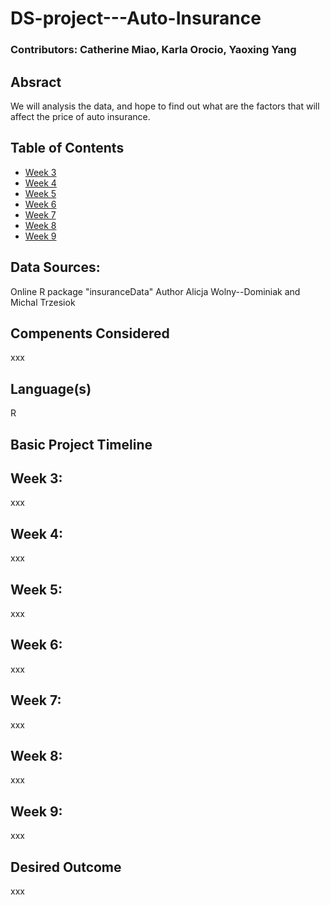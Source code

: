 # DS-project---Auto-Insurance

### Contributors: Catherine Miao, Karla Orocio, Yaoxing Yang

## Absract

We will analysis the data, and hope to find out what are the factors that will affect the price of auto insurance.

## Table of Contents
* [Week 3](#weekthree)
* [Week 4](#weekfour)
* [Week 5](#weekfive)
* [Week 6](#weeksix)
* [Week 7](#weekseven)
* [Week 8](#weekeight)
* [Week 9](#weeknine)

## Data Sources:

Online R package "insuranceData"
Author Alicja Wolny--Dominiak and Michal Trzesiok

   
## Compenents Considered

xxx

## Language(s)
  R
  
## Basic Project Timeline

## <a name='weekthree'></a>Week 3:

xxx

## <a name='weekfour'></a>Week 4:

xxx

## <a name='weekfive'></a>Week 5:

xxx

## <a name='weeksix'></a>Week 6:

xxx

## <a name='weekseven'></a>Week 7:

xxx

## <a name='weekeight'></a>Week 8:

xxx

## <a name='weeknine'></a>Week 9:

xxx


## Desired Outcome

xxx

